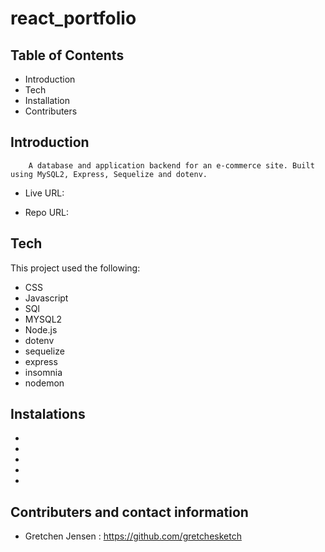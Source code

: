 # react_portfolio

Table of Contents
-------------------------------------------------------------------------------------------------------

 * Introduction
 * Tech
 * Installation
 * Contributers



 Introduction
----------------------------------------------------------------------------------------------------------

        A database and application backend for an e-commerce site. Built using MySQL2, Express, Sequelize and dotenv.


    


 * Live URL:

 * Repo URL: 



Tech
------------------------------------------------------------------------------------------

This project used the following:

 * CSS
 * Javascript
 * SQl
 * MYSQL2
 * Node.js
 * dotenv
 * sequelize
 * express
 * insomnia
 * nodemon


Instalations
--------------------------------------------------------------------------------------------
 
 * 

 * 

 * 

 * 

 * 




 Contributers and contact information
----------------------------------------------------------------------------------------
 
 * Gretchen Jensen : https://github.com/gretchesketch






 <!-- ![img](C:\Users\gretc\Documents\GATechHW\HW_13_E-commerce\images\source_db.jpg "sourcing database")
 ![img](C:\Users\gretc\Documents\GATechHW\HW_13_E-commerce\images\npm_seed.jpg "seeding database")
 ![img](C:\Users\gretc\Documents\GATechHW\HW_13_E-commerce\images\npm_start.jpg "starting local server")
 ![img](C:\Users\gretc\Documents\GATechHW\HW_13_E-commerce\images\get_categories.jpg "getting categories in insomnia")
 ![img](C:\Users\gretc\Documents\GATechHW\HW_13_E-commerce\images\get_products_byid.jpg "getting products by id in insmonia")
 ![img](C:\Users\gretc\Documents\GATechHW\HW_13_E-commerce\images\create_category.jpg "creating a category of cats in insmonia")
 ![img](C:\Users\gretc\Documents\GATechHW\HW_13_E-commerce\images\delete_tags.jpg "deleting a tag in insmonia")
  -->